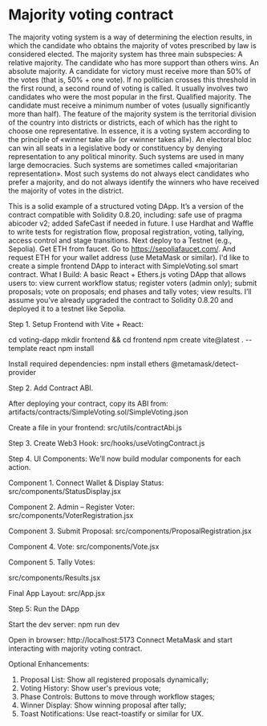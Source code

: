 # Majority voting contract

The majority voting system is a way of determining the election results, in which the candidate who obtains the majority of votes prescribed by law is considered elected. 
The majority system has three main subspecies:
A relative majority. The candidate who has more support than others wins. 
An absolute majority. A candidate for victory must receive more than 50% of the votes (that is, 50% + one vote). If no politician crosses this threshold in the first round, a second round of voting is called. It usually involves two candidates who were the most popular in the first.
Qualified majority. The candidate must receive a minimum number of votes (usually significantly more than half).
The feature of the majority system is the territorial division of the country into districts or districts, each of which has the right to choose one representative.
In essence, it is a voting system according to the principle of «winner take all» (or «winner takes all»). An electoral bloc can win all seats in a legislative body or constituency by denying representation to any political minority. Such systems are used in many large democracies. Such systems are sometimes called «majoritarian representation». Most such systems do not always elect candidates who prefer a majority, and do not always identify the winners who have received the majority of votes in the district.

This is a solid example of a structured voting DApp. It’s a version of the contract compatible with Solidity 0.8.20, including: safe use of pragma abicoder v2; added SafeCast if needed in future.
I use Hardhat and Waffle to write tests for registration flow, proposal registration, voting, tallying, access control and stage transitions.
Next deploy to a Testnet (e.g., Sepolia). Get ETH from faucet. Go to https://sepoliafaucet.com/. And request ETH for your wallet address (use MetaMask or similar).
I'd like to create a simple frontend DApp to interact with  SimpleVoting.sol smart contract. What I Build: A basic React + Ethers.js voting DApp that allows users to: view current workflow status; register voters (admin only); submit proposals; vote on proposals; end phases and tally votes; view results. I’ll assume you’ve already upgraded the contract to Solidity 0.8.20 and deployed it to a testnet like Sepolia.

Step 1. Setup Frontend with Vite + React:

cd voting-dapp
mkdir frontend && cd frontend
npm create vite@latest . --template react
npm install

Install required dependencies:
npm install ethers @metamask/detect-provider

Step 2. Add Contract ABI. 

After deploying your contract, copy its ABI from: 
artifacts/contracts/SimpleVoting.sol/SimpleVoting.json

Create a file in your frontend: 
src/utils/contractAbi.js

Step 3. Create Web3 Hook: 
src/hooks/useVotingContract.js

Step 4. UI Components:
We’ll now build modular components for each action.

Component 1. Connect Wallet & Display Status: 
src/components/StatusDisplay.jsx

Component 2. Admin – Register Voter: 
src/components/VoterRegistration.jsx

Component 3. Submit Proposal: 
src/components/ProposalRegistration.jsx

Component 4. Vote: 
src/components/Vote.jsx

Component 5. Tally Votes: 

src/components/Results.jsx

Final App Layout: 
src/App.jsx

Step 5: Run the DApp

Start the dev server: 
npm run dev

Open in browser: http://localhost:5173
Connect MetaMask and start interacting with majority voting contract.

Optional Enhancements:
1.	Proposal List:	Show all registered proposals dynamically;
2.	Voting History:	Show user's previous vote;
3.	Phase Controls:	Buttons to move through workflow stages;
4.	Winner Display:	Show winning proposal after tally;
5.	Toast Notifications:	Use react-toastify or similar for UX.




